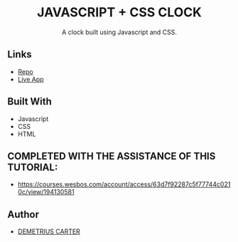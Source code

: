 <h1 align="center">JAVASCRIPT + CSS CLOCK</h1>

 <p align="center">A clock built using Javascript and CSS.</p>

 ## Links

 - [Repo](https://github.com/DEMETRIUSCARTER/Clock-JVS30-DAY-2)
 - [Live App](https://demetriuscarter.github.io/Jam-machine-JVS30-DAY-1/)

 ## Built With

 - Javascript
 - CSS
 - HTML
 
 ## COMPLETED WITH THE ASSISTANCE OF THIS TUTORIAL:
 - https://courses.wesbos.com/account/access/63d7f92287c5f77744c0210c/view/194130581
 
 ## Author

 - [DEMETRIUS CARTER](https://github.com/DEMETRIUSCARTER)
